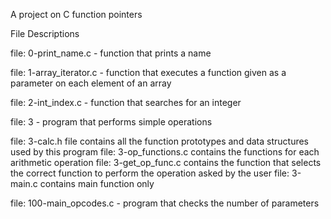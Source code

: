 A project on C function pointers

File Descriptions

file: 0-print_name.c - function that prints a name

file: 1-array_iterator.c - function that executes a function given as a parameter on each element of an array

file: 2-int_index.c - function that searches for an integer

file: 3 - program that performs simple operations

file: 3-calc.h	file contains all the function prototypes and data structures used by this program
file: 3-op_functions.c	contains the functions for each arithmetic operation
file: 3-get_op_func.c	contains the function that selects the correct function to perform the operation asked by the user
file: 3-main.c contains main function only

file: 100-main_opcodes.c - program that checks the number of parameters

